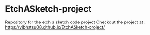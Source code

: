 # EtchASketch-project
Repository for the etch a sketch code project
Checkout the project at : https://vibhatsu08.github.io/EtchASketch-project/
